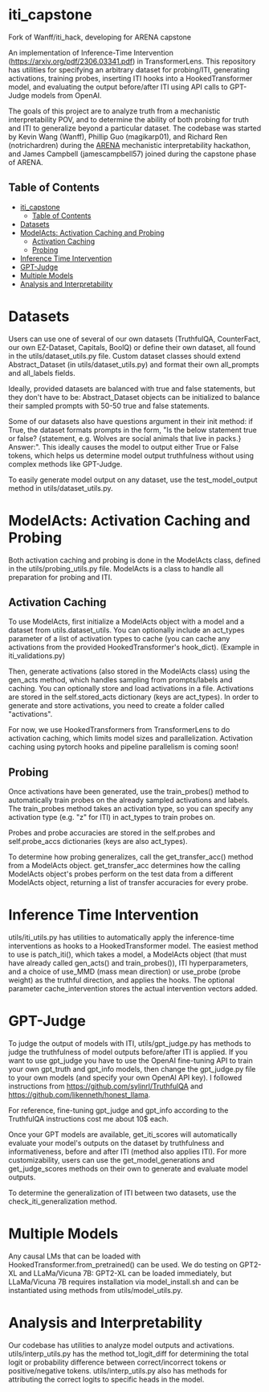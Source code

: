 # iti_capstone
Fork of Wanff/iti_hack, developing for ARENA capstone

An implementation of Inference-Time Intervention (https://arxiv.org/pdf/2306.03341.pdf) in TransformerLens. This repository has utilities for specifying an arbitrary dataset for probing/ITI, generating activations, training probes, inserting ITI hooks into a HookedTransformer model, and evaluating the output before/after ITI using API calls to GPT-Judge models from OpenAI.

The goals of this project are to analyze truth from a mechanistic interpretability POV, and to determine the ability of both probing for truth and ITI to generalize beyond a particular dataset. The codebase was started by Kevin Wang (Wanff), Phillip Guo (magikarp01), and Richard Ren (notrichardren) during the [ARENA](https://www.arena.education/) mechanistic interpretability hackathon, and James Campbell (jamescampbell57) joined during the capstone phase of ARENA.

## Table of Contents
- [iti\_capstone](#iti_capstone)
  - [Table of Contents](#table-of-contents)
- [Datasets](#datasets)
- [ModelActs: Activation Caching and Probing](#modelacts-activation-caching-and-probing)
  - [Activation Caching](#activation-caching)
  - [Probing](#probing)
- [Inference Time Intervention](#inference-time-intervention)
- [GPT-Judge](#gpt-judge)
- [Multiple Models](#multiple-models)
- [Analysis and Interpretability](#analysis-and-interpretability)


# Datasets
Users can use one of several of our own datasets (TruthfulQA, CounterFact, our own EZ-Dataset, Capitals, BoolQ) or define their own dataset, all found in the utils/dataset_utils.py file. Custom dataset classes should extend Abstract_Dataset (in utils/dataset_utils.py) and format their own all_prompts and all_labels fields.

Ideally, provided datasets are balanced with true and false statements, but they don't have to be: Abstract_Dataset objects can be initialized to balance their sampled prompts with 50-50 true and false statements.

Some of our datasets also have questions argument in their init method: if True, the dataset formats prompts in the form, "Is the below statement true or false? {statement, e.g. Wolves are social animals that live in packs.} Answer:". This ideally causes the model to output either True or False tokens, which helps us determine model output truthfulness without using complex methods like GPT-Judge.

To easily generate model output on any dataset, use the test_model_output method in utils/dataset_utils.py. 


# ModelActs: Activation Caching and Probing
Both activation caching and probing is done in the ModelActs class, defined in the utils/probing_utils.py file. ModelActs is a class to handle all preparation for probing and ITI. 

## Activation Caching
To use ModelActs, first initialize a ModelActs object with a model and a dataset from utils.dataset_utils. You can optionally include an act_types parameter of a list of activation types to cache (you can cache any activations from the provided HookedTransformer's hook_dict). (Example in iti_validations.py)

Then, generate activations (also stored in the ModelActs class) using the gen_acts method, which handles sampling from prompts/labels and caching. You can optionally store and load activations in a file. Activations are stored in the self.stored_acts dictionary (keys are act_types). In order to generate and store activations, you need to create a folder called "activations".

For now, we use HookedTransformers from TransformerLens to do activation caching, which limits model sizes and parallelization. Activation caching using pytorch hooks and pipeline parallelism is coming soon!

## Probing
Once activations have been generated, use the train_probes() method to automatically train probes on the already sampled activations and labels. The train_probes method takes an activation type, so you can specify any activation type (e.g. "z" for ITI) in act_types to train probes on.

Probes and probe accuracies are stored in the self.probes and self.probe_accs dictionaries (keys are also act_types).

To determine how probing generalizes, call the get_transfer_acc() method from a ModelActs object. get_transfer_acc determines how the calling ModelActs object's probes perform on the test data from a different ModelActs object, returning a list of transfer accuracies for every probe.

# Inference Time Intervention
utils/iti_utils.py has utilities to automatically apply the inference-time interventions as hooks to a HookedTransformer model. The easiest method to use is patch_iti(), which takes a model, a ModelActs object (that must have already called gen_acts() and train_probes()), ITI hyperparameters, and a choice of use_MMD (mass mean direction) or use_probe (probe weight) as the truthful direction, and applies the hooks. The optional parameter cache_intervention stores the actual intervention vectors added.

# GPT-Judge
To judge the output of models with ITI, utils/gpt_judge.py has methods to judge the truthfulness of model outputs before/after ITI is applied. If you want to use gpt_judge you have to use the OpenAI fine-tuning API to train your own gpt_truth and gpt_info models, then change the gpt_judge.py file to your own models (and specify your own OpenAI API key). I followed instructions from https://github.com/sylinrl/TruthfulQA and https://github.com/likenneth/honest_llama. 

For reference, fine-tuning gpt_judge and gpt_info according to the TruthfulQA instructions cost me about 10$ each. 

Once your GPT models are available, get_iti_scores will automatically evaluate your model's outputs on the dataset by truthfulness and informativeness, before and after ITI (method also applies ITI). For more customizability, users can use the get_model_generations and get_judge_scores methods on their own to generate and evaluate model outputs.

To determine the generalization of ITI between two datasets, use the check_iti_generalization method.

# Multiple Models
Any causal LMs that can be loaded with HookedTransformer.from_pretrained() can be used. We do testing on GPT2-XL and LLaMa/Vicuna 7B: GPT2-XL can be loaded immediately, but LLaMa/Vicuna 7B requires installation via model_install.sh and can be instantiated using methods from utils/model_utils.py. 

# Analysis and Interpretability
Our codebase has utilities to analyze model outputs and activations. utils/interp_utils.py has the method tot_logit_diff for determining the total logit or probability difference between correct/incorrect tokens or positive/negative tokens. utils/interp_utils.py also has methods for attributing the correct logits to specific heads in the model.
